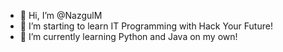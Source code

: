- 👋 Hi, I’m @NazgulM
- 👀 I’m starting to learn IT Programming with Hack Your Future!
- 🌱 I’m currently learning Python and Java on my own!

<!---
--->
